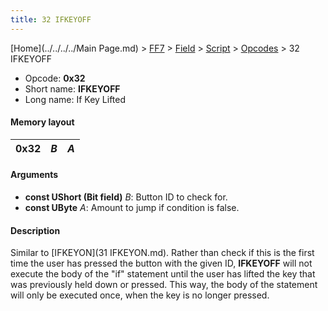 ```yaml
---
title: 32 IFKEYOFF
---
```


[Home](../../../../Main Page.md) > [FF7](../../../../FF7.md) > [Field](../../../Field.md) > [Script](../../Script.md) > [Opcodes](../Opcodes.md) > 32 IFKEYOFF

-   Opcode: **0x32**
-   Short name: **IFKEYOFF**
-   Long name: If Key Lifted

#### Memory layout

| 0x32 | *B* | *A* |
|------|-----|-----|

#### Arguments

-   **const UShort (Bit field)** *B*: Button ID to check for.
-   **const UByte** *A*: Amount to jump if condition is false.

#### Description

Similar to [IFKEYON](31 IFKEYON.md). Rather than check if this is the first time the user has pressed the button with the given ID, **IFKEYOFF** will not execute the body of the "if" statement until the user has lifted the key that was previously held down or pressed. This way, the body of the statement will only be executed once, when the key is no longer pressed.
